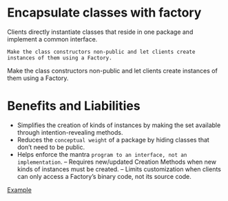 # Encapsulate classes with factory

Clients directly instantiate classes that reside in one package and implement a common interface.

`Make the class constructors non-public and let clients create instances of them using a Factory.`

Make the class constructors non-public and let clients create instances of them using a Factory.

# Benefits and Liabilities

+  Simplifies the creation of kinds of instances by making the set available through intention-revealing methods.
+  Reduces the `conceptual weight` of a package by hiding classes that don’t need to be public.
+  Helps enforce the mantra `program to an interface, not an implementation`.
–  Requires new/updated Creation Methods when new kinds of instances must be created.
–  Limits customization when clients can only access a Factory’s binary code, not its source code.

[Example](https://github.com/gunya/refactoring/pull/2/files)
